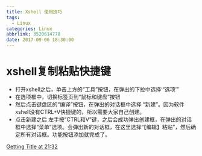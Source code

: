 ```yaml
---
title: Xshell 使用技巧
tags:
  - Linux
categories: Linux
abbrlink: 3520614778
date: 2017-09-06 18:30:00
---
```


<!-- toc -->
<!-- more -->

# xshell复制粘贴快捷键
- 打开xshell之后，单击上方的“工具”按钮，在弹出的下拉中选择‘“选项’”
- 在选项框中，切换标签页到“鼠标和键盘”按钮
- 然后点击键盘区的“编译”按钮，在弹出的对话框中选择 “新建”。因为软件xshell没有CTRL+V快捷键的，所以需要大家自己创建。
- 点击新建之后 左手按“CTRL和V”键，之后会成功弹出创建框，在弹出的对话框中选择“菜单”选项。会弹出新的对话框，在这里选择“【编辑】粘贴”，然后确定所有对话框。功能按钮添加就完成了。

[Getting Title at 21:32](http://jingyan.baidu.com/article/f25ef2546d9ae1482c1b8293.html)

